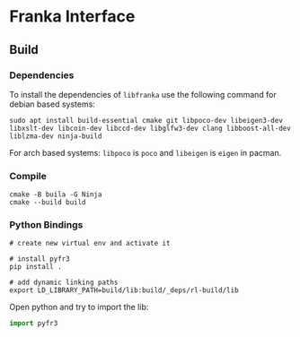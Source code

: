 # Franka Interface

## Build
### Dependencies
To install the dependencies of `libfranka` use the following command for debian based systems:
```shell
sudo apt install build-essential cmake git libpoco-dev libeigen3-dev libxslt-dev libcoin-dev libccd-dev libglfw3-dev clang libboost-all-dev liblzma-dev ninja-build
```
For arch based systems:
`libpoco` is `poco` and `libeigen` is `eigen` in pacman.

### Compile
```shell
cmake -B buila -G Ninja
cmake --build build
```

### Python Bindings
```shell
# create new virtual env and activate it

# install pyfr3
pip install .

# add dynamic linking paths
export LD_LIBRARY_PATH=build/lib:build/_deps/rl-build/lib
```
Open python and try to import the lib:
```python
import pyfr3
```